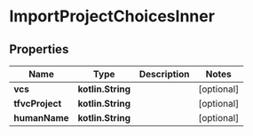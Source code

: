 
# ImportProjectChoicesInner

## Properties
Name | Type | Description | Notes
------------ | ------------- | ------------- | -------------
**vcs** | **kotlin.String** |  |  [optional]
**tfvcProject** | **kotlin.String** |  |  [optional]
**humanName** | **kotlin.String** |  |  [optional]



